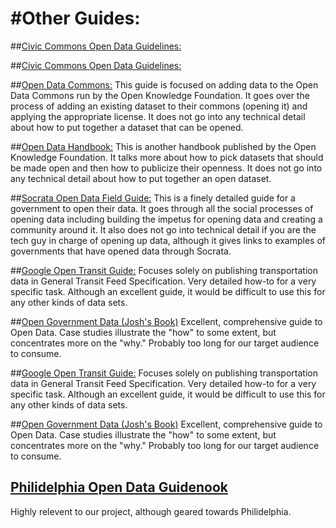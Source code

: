 #Other Guides:
=============

##[Civic Commons Open Data Guidelines:](http://wiki.civiccommons.org/Open_Data_Guidelines)


##[Civic Commons Open Data Guidelines:](http://wiki.civiccommons.org/Open_Data_Guidelines)

##[Open Data Commons:](http://opendatacommons.org/guide/)
This guide is focused on adding data to the Open Data Commons run by the Open Knowledge Foundation. It goes over the process of adding an existing dataset to their commons (opening it) and applying the appropriate license. It does not go into any technical detail about how to put together a dataset that can be opened.

##[Open Data Handbook:](http://opendatahandbook.org/)
This is another handbook published by the Open Knowledge Foundation. It talks more about how to pick datasets that should be made open and then how to publicize their openness. It does not go into any technical detail about how to put together an open dataset.

##[Socrata Open Data Field Guide:](http://www.socrata.com/open-data-field-guide-chapter/about/)
This is a finely detailed guide for a government to open their data. It goes through all the social processes of opening data including building the impetus for opening data and creating a community around it. It also does not go into technical detail if you are the tech guy in charge of opening up data, although it gives links to examples of governments that have opened data through Socrata.

##[Google Open Transit Guide:](http://maps.google.com/help/maps/mapcontent/transit/)
Focuses solely on publishing transportation data in General Transit Feed Specification.  Very detailed how-to for a very specific task.  Although an excellent guide, it would be difficult to use this for any other kinds of data sets.

##[Open Government Data (Josh's Book)](http://opengovdata.io/) 
Excellent, comprehensive guide to Open Data. Case studies illustrate the "how" to some extent, but concentrates more on the "why."  Probably too long for our target audience to consume.

##[Google Open Transit Guide:](http://maps.google.com/help/maps/mapcontent/transit/)
Focuses solely on publishing transportation data in General Transit Feed Specification. Very detailed how-to for a very specific task.  Although an excellent guide, it would be difficult to use this for any other kinds of data sets.

##[Open Government Data (Josh's Book)](http://opengovdata.io/) 
Excellent, comprehensive guide to Open Data.  Case studies illustrate the "how" to some extent, but concentrates more on the "why."  Probably too long for our target audience to consume.

## [Philidelphia Open Data Guidenook](https://docs.google.com/document/d/1Kd4AOoRG8q18PVZ0JMusgKWJmgjrWvv3iTdKUjLEdT4/edit) 
Highly relevent to our project, although geared towards Philidelphia.
